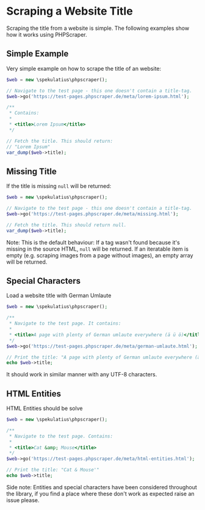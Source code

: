 # Scraping a Website Title

Scraping the title from a website is simple. The following examples show how it works using PHPScraper.


## Simple Example

Very simple example on how to scrape the title of an website:

```PHP
$web = new \spekulatius\phpscraper();

// Navigate to the test page - this one doesn't contain a title-tag.
$web->go('https://test-pages.phpscraper.de/meta/lorem-ipsum.html');

/**
 * Contains:
 *
 * <title>Lorem Ipsum</title>
 */

// Fetch the title. This should return:
// "Lorem Ipsum"
var_dump($web->title);
```


## Missing Title

If the title is missing `null` will be returned:

```PHP
$web = new \spekulatius\phpscraper();

// Navigate to the test page - this one doesn't contain a title-tag.
$web->go('https://test-pages.phpscraper.de/meta/missing.html');

// Fetch the title. This should return null.
var_dump($web->title);
```

Note: This is the default behaviour: If a tag wasn't found because it's missing in the source HTML, `null` will be returned. If an iteratable item is empty (e.g. scraping images from a page without images), an empty array will be returned.


## Special Characters

Load a website title with German Umlaute

```PHP
$web = new \spekulatius\phpscraper();

/**
 * Navigate to the test page. It contains:
 *
 * <title>A page with plenty of German umlaute everywhere (ä ü ö)</title>
 */
$web->go('https://test-pages.phpscraper.de/meta/german-umlaute.html');

// Print the title: "A page with plenty of German umlaute everywhere (ä ü ö)"
echo $web->title;
```

It should work in similar manner with any UTF-8 characters.


## HTML Entities

HTML Entities should be solve

```PHP
$web = new \spekulatius\phpscraper();

/**
 * Navigate to the test page. Contains:
 *
 * <title>Cat &amp; Mouse</title>
 */
$web->go('https://test-pages.phpscraper.de/meta/html-entities.html');

// Print the title: "Cat & Mouse'"
echo $web->title;
```

Side note: Entities and special characters have been considered throughout the library, if you find a place where these don't work as expected raise an issue please.